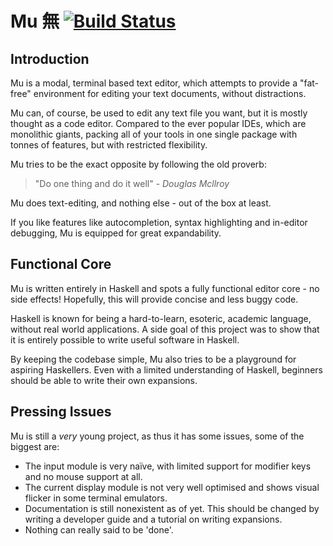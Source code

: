 # Mu 無 [![Build Status](https://travis-ci.org/PelleJuul/Mu.svg?branch=master)](https://travis-ci.org/PelleJuul/Mu)

## Introduction

Mu is a modal, terminal based text editor, which attempts to provide a "fat-free" environment for editing your text documents, without distractions.

Mu can, of course, be used to edit any text file you want, but it is mostly thought as a code editor. Compared to the ever popular IDEs, which are monolithic giants, packing all of your tools in one single package with tonnes of features, but with restricted flexibility.

Mu tries to be the exact opposite by following the old proverb:

>"Do one thing and do it well" - *Douglas Mcllroy*

Mu does text-editing, and nothing else - out of the box at least.

If you like features like autocompletion, syntax highlighting and in-editor debugging, Mu is equipped for great expandability.

## Functional Core

Mu is written entirely in Haskell and spots a fully functional editor core - no side effects! Hopefully, this will provide concise and less buggy code.

Haskell is known for being a hard-to-learn, esoteric, academic language, without real world applications. A side goal of this project was to show that it is entirely possible to write useful software in Haskell.

By keeping the codebase simple, Mu also tries to be a playground for aspiring Haskellers. Even with a limited understanding of Haskell, beginners should be able to write their own expansions.

## Pressing Issues

Mu is still a *very* young project, as thus it has some issues, some of the biggest are:

* The input module is very naïve, with limited support for modifier keys and no mouse support at all.
* The current display module is not very well optimised and shows visual flicker in some terminal emulators.
* Documentation is still nonexistent as of yet. This should be changed by writing a developer guide and a tutorial on writing expansions.
* Nothing can really said to be 'done'.
